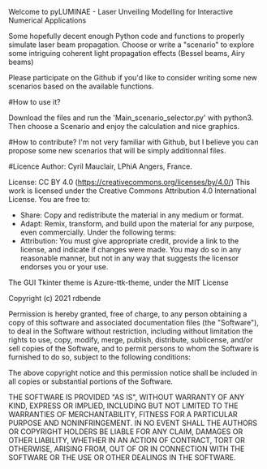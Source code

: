 Welcome to pyLUMINAE - Laser Unveiling Modelling for Interactive Numerical Applications

Some hopefully decent enough Python code and functions to properly simulate laser beam propagation.
Choose or write a "scenario" to explore some intriguing coherent light propagation effects (Bessel beams, Airy beams)

Please participate on the Github if you'd like to consider writing some new scenarios based on the available functions.

#How to use it?

Download the files and run the 'Main_scenario_selector.py' with python3. 
Then choose a Scenario and enjoy the calculation and nice graphics.

#How to contribute?
I'm not very familiar with Github, but I believe you can propose some new scenarios that will be simply additionnal files. 

#Licence
Author: Cyril Mauclair, LPhiA Angers, France.

License: CC BY 4.0 (https://creativecommons.org/licenses/by/4.0/)
This work is licensed under the Creative Commons Attribution 4.0 International License.
You are free to:
- Share: Copy and redistribute the material in any medium or format.
- Adapt: Remix, transform, and build upon the material for any purpose, even commercially.
Under the following terms:
- Attribution: You must give appropriate credit, provide a link to the license, 
  and indicate if changes were made. You may do so in any reasonable manner, 
  but not in any way that suggests the licensor endorses you or your use.

The GUI Tkinter theme is Azure-ttk-theme, under the MIT License

Copyright (c) 2021 rdbende

Permission is hereby granted, free of charge, to any person obtaining a copy
of this software and associated documentation files (the "Software"), to deal
in the Software without restriction, including without limitation the rights
to use, copy, modify, merge, publish, distribute, sublicense, and/or sell
copies of the Software, and to permit persons to whom the Software is
furnished to do so, subject to the following conditions:

The above copyright notice and this permission notice shall be included in all
copies or substantial portions of the Software.

THE SOFTWARE IS PROVIDED "AS IS", WITHOUT WARRANTY OF ANY KIND, EXPRESS OR
IMPLIED, INCLUDING BUT NOT LIMITED TO THE WARRANTIES OF MERCHANTABILITY,
FITNESS FOR A PARTICULAR PURPOSE AND NONINFRINGEMENT. IN NO EVENT SHALL THE
AUTHORS OR COPYRIGHT HOLDERS BE LIABLE FOR ANY CLAIM, DAMAGES OR OTHER
LIABILITY, WHETHER IN AN ACTION OF CONTRACT, TORT OR OTHERWISE, ARISING FROM,
OUT OF OR IN CONNECTION WITH THE SOFTWARE OR THE USE OR OTHER DEALINGS IN THE
SOFTWARE.

